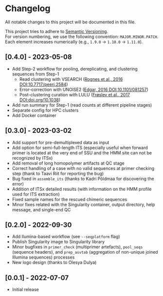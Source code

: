 # Changelog

All notable changes to this project will be documented in this file.  

This project tries to adhere to [Semantic Versioning](https://semver.org/spec/v2.0.0.html).  
For version numbering, we use the following convention: `MAJOR.MINOR.PATCH`.  
Each element increases numerically (e.g., `1.9.0` -> `1.10.0` -> `1.11.0`).  



## [0.4.0] - 2023-05-08

- Add Step-2 workflow for pooling, dereplicating, and clustering sequences from Step-1
    - Read clustering with VSEARCH ([Rognes et al., 2016 DOI:10.7717/peerj.2584](https://peerj.com/articles/2584/))  
    - Error-correction with UNOISE2 ([Edgar, 2016 DOI:10.1101/081257](https://www.biorxiv.org/content/10.1101/081257v1))  
    - Post-clustering curation with LULU ([Frøslev et al., 2017 DOI:doi.org/10.1038](https://www.nature.com/articles/s41467-017-01312-x))  
- Add run summary for Step-1 (read counts at different pipeline stages)  
- Separate config for HPC clusters  
- Add Docker container  


## [0.3.0] - 2023-03-02

- Add support for pre-demultiplexed data as input  
- Add option for semi-full-length ITS (especially useful when forward primer is located at the very end of SSU and the HMM site can not be recognized by ITSx)  
- Add removal of long homopolymer artifacts at QC stage  
- Correct handling of a case with no valid sequences at primer checking step (thank to Taavi Riit for reporting the bug)  
- Bug fixed in `assemble_its` (thanks to Kadri Põldmaa for discovering the error)  
- Addition of ITSx detailed results (with information on the HMM profile used for ITS extraction)  
- Fixed sample names for the rescued chimeric sequences  
- Minor fixes related with the Singularity container, output directory, help message, and single-end QC  

## [0.2.0] - 2022-09-30

- Add Ilumina-based workflow (see `--seqplatform` flag)  
- Publish Singularity image to Singularity library  
- Minor bugfixes in `primer_check` (multiprimer artefacts), `pool_seqs` (sequence headers), and `prep_asvtab` (aggregation of non-unique joined Illumina sequences) processes  
- New logo design (thanks to Olesya Dulya)  

## [0.0.1] - 2022-07-07

- Initial release  
